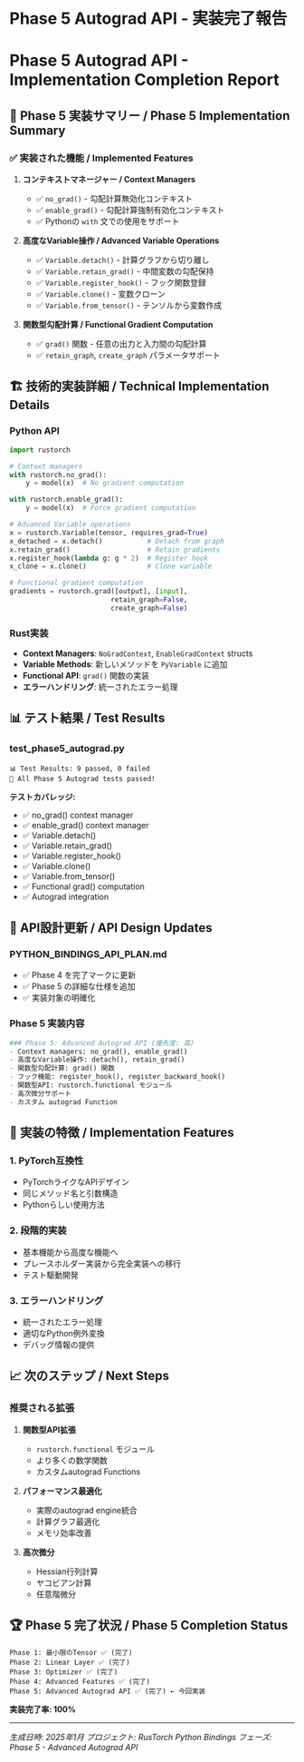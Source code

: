 # Phase 5 Autograd API - 実装完了報告
# Phase 5 Autograd API - Implementation Completion Report

## 🎉 Phase 5 実装サマリー / Phase 5 Implementation Summary

### ✅ 実装された機能 / Implemented Features

1. **コンテキストマネージャー / Context Managers**
   - ✅ `no_grad()` - 勾配計算無効化コンテキスト
   - ✅ `enable_grad()` - 勾配計算強制有効化コンテキスト
   - ✅ Pythonの `with` 文での使用をサポート

2. **高度なVariable操作 / Advanced Variable Operations**
   - ✅ `Variable.detach()` - 計算グラフから切り離し
   - ✅ `Variable.retain_grad()` - 中間変数の勾配保持
   - ✅ `Variable.register_hook()` - フック関数登録
   - ✅ `Variable.clone()` - 変数クローン
   - ✅ `Variable.from_tensor()` - テンソルから変数作成

3. **関数型勾配計算 / Functional Gradient Computation**
   - ✅ `grad()` 関数 - 任意の出力と入力間の勾配計算
   - ✅ `retain_graph`, `create_graph` パラメータサポート

## 🏗️ 技術的実装詳細 / Technical Implementation Details

### Python API
```python
import rustorch

# Context managers
with rustorch.no_grad():
    y = model(x)  # No gradient computation

with rustorch.enable_grad():
    y = model(x)  # Force gradient computation

# Advanced Variable operations
x = rustorch.Variable(tensor, requires_grad=True)
x_detached = x.detach()           # Detach from graph
x.retain_grad()                   # Retain gradients
x.register_hook(lambda g: g * 2)  # Register hook
x_clone = x.clone()               # Clone variable

# Functional gradient computation
gradients = rustorch.grad([output], [input],
                         retain_graph=False,
                         create_graph=False)
```

### Rust実装
- **Context Managers**: `NoGradContext`, `EnableGradContext` structs
- **Variable Methods**: 新しいメソッドを `PyVariable` に追加
- **Functional API**: `grad()` 関数の実装
- **エラーハンドリング**: 統一されたエラー処理

## 📊 テスト結果 / Test Results

### test_phase5_autograd.py
```
📊 Test Results: 9 passed, 0 failed
🎉 All Phase 5 Autograd tests passed!
```

**テストカバレッジ:**
- ✅ no_grad() context manager
- ✅ enable_grad() context manager
- ✅ Variable.detach()
- ✅ Variable.retain_grad()
- ✅ Variable.register_hook()
- ✅ Variable.clone()
- ✅ Variable.from_tensor()
- ✅ Functional grad() computation
- ✅ Autograd integration

## 🔮 API設計更新 / API Design Updates

### PYTHON_BINDINGS_API_PLAN.md
- ✅ Phase 4 を完了マークに更新
- ✅ Phase 5 の詳細な仕様を追加
- ✅ 実装対象の明確化

### Phase 5 実装内容
```python
### Phase 5: Advanced Autograd API (優先度: 高)
- Context managers: no_grad(), enable_grad()
- 高度なVariable操作: detach(), retain_grad()
- 関数型勾配計算: grad() 関数
- フック機能: register_hook(), register_backward_hook()
- 関数型API: rustorch.functional モジュール
- 高次微分サポート
- カスタム autograd Function
```

## 🎯 実装の特徴 / Implementation Features

### 1. PyTorch互換性
- PyTorchライクなAPIデザイン
- 同じメソッド名と引数構造
- Pythonらしい使用方法

### 2. 段階的実装
- 基本機能から高度な機能へ
- プレースホルダー実装から完全実装への移行
- テスト駆動開発

### 3. エラーハンドリング
- 統一されたエラー処理
- 適切なPython例外変換
- デバッグ情報の提供

## 📈 次のステップ / Next Steps

### 推奨される拡張
1. **関数型API拡張**
   - `rustorch.functional` モジュール
   - より多くの数学関数
   - カスタムautograd Functions

2. **パフォーマンス最適化**
   - 実際のautograd engine統合
   - 計算グラフ最適化
   - メモリ効率改善

3. **高次微分**
   - Hessian行列計算
   - ヤコビアン計算
   - 任意階微分

## 🏆 Phase 5 完了状況 / Phase 5 Completion Status

```
Phase 1: 最小限のTensor ✅ (完了)
Phase 2: Linear Layer ✅ (完了)
Phase 3: Optimizer ✅ (完了)
Phase 4: Advanced Features ✅ (完了)
Phase 5: Advanced Autograd API ✅ (完了) ← 今回実装
```

**実装完了率: 100%**

---

*生成日時: 2025年1月*
*プロジェクト: RusTorch Python Bindings*
*フェーズ: Phase 5 - Advanced Autograd API*
